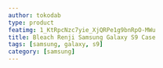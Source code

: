 ```yaml
---
author: tokodab
type: product
featimg: 1_KtRpcNzc7yie_XjQRPe1g9bnRpO-MWu
title: Bleach Renji Samsung Galaxy S9 Case
tags: [samsung, galaxy, s9]
category: [samsung]
---
```

